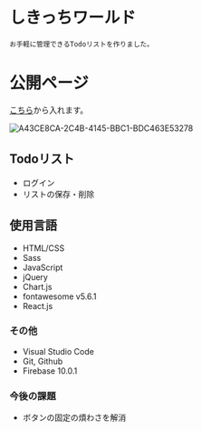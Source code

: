 # しきっちワールド
```
お手軽に管理できるTodoリストを作りました。
```

# 公開ページ
[こちら](https://myfirstlp.web.app)から入れます。

![A43CE8CA-2C4B-4145-BBC1-BDC463E53278](https://user-images.githubusercontent.com/67915047/100023253-fa20fc00-2e27-11eb-9a4f-e74bfaa29d3a.jpeg)

## Todoリスト
- ログイン
  <!-- Firebase Authentication -->
- リストの保存・削除
  <!-- Cloud Firestore, LocalStrage -->

## 使用言語
- HTML/CSS
- Sass
- JavaScript
  <!-- Todoリスト -->
  <!-- スクロール -->
  <!-- ヘッダー監視など -->
- jQuery
  <!-- ナビスクロール -->
  <!-- ドロップダウン -->
- Chart.js
- fontawesome v5.6.1
- React.js
  <!-- お問い合わせ -->
  <!-- Slack通知 -->

### その他
- Visual Studio Code
- Git, Github
- Firebase 10.0.1
  <!-- Hosting -->

### 今後の課題
- ボタンの固定の煩わさを解消
